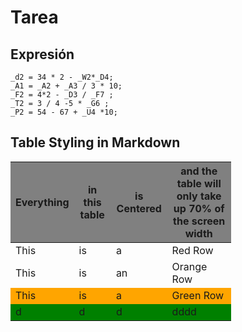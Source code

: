 # Tarea
## Expresión 
```
_d2 = 34 * 2 - _W2*_D4;
_A1 = _A2 + _A3 / 3 * 10;
_F2 = 4*2 - _D3 / _F7 ;
_T2 = 3 / 4 -5 * _G6 ;
_P2 = 54 - 67 + _U4 *10;
```
## Table Styling in Markdown

<style>
    .heatMap {
        width: 70%;
        text-align: center;
    }
    .heatMap th {
        background: grey;
        word-wrap: break-word;
        text-align: center;
    }
    .heatMap tr:nth-child() { background: red; }
    .heatMap tr:nth-child(3) { background: orange; }
    .heatMap tr:nth-child(4) { background: green; }
</style>

<div class="heatMap">

| Everything | in this table | is Centered | and the table will only take up 70% of the screen width | 
| -- | -- | -- | -- |
| This | is | a | Red Row |
| This | is | an | Orange Row |
| This | is | a | Green Row |
|d|d|d|dddd

</div>